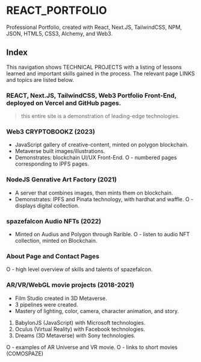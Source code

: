 # REACT_PORTFOLIO
Professional Portfolio, created with React, Next.JS, TailwindCSS, NPM, JSON, HTML5, CSS3, Alchemy, and Web3.


## Index

This navigation shows TECHNICAL PROJECTS with a listing of lessons learned and important skills gained in the process. The relevant page LINKS and topics are listed below.

### REACT, Next.JS, TailwindCSS, Web3 Portfolio Front-End, deployed on Vercel and GitHub pages.
> this entire site is a demonstration of leading-edge technologies.

### Web3 CRYPTOBOOKZ (2023)
- JavaScript gallery of creative-content, minted on polygon blockchain. 
- Metaverse built images/illustrations.
- Demonstrates: blockchain UI/UX Front-End.
O - numbered pages corresponding to IPFS pages.

### NodeJS Genrative Art Factory (2021)
- A server that combines images, then mints them on blockchain.
- Demonstrates: IPFS and Pinata technology, with hardhat and waffle.
O - displays digital collection.

### spazefalcon Audio NFTs (2022)
- Minted on Audius and Polygon through Rarible.
O - listen to audio NFT collection, minted on Blockchain.

### About Page and Contact Pages

O - high level overview of skills and talents of spazefalcon.

### AR/VR/WebGL movie projects (2018-2021)
- Film Studio created in 3D Metaverse.
- 3 pipelines were created. 
- Mastery of lighting, color, camera, character animation, and story.
1) BabylonJS (JavaScript) with Microsoft technologies.
2) Oculus (Virtual Reality) with Facebook technologies.
3) Dreams (3D Metaverse) with Sony technologies.

O - examples of AR Universe and VR movie.
O - links to short movies (COMOSPAZE)